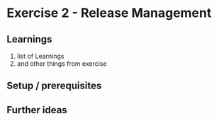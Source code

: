 # Exercise 2 - Release Management

## Learnings
1. list of Learnings
2. and other things from exercise

## Setup / prerequisites

## Further ideas

